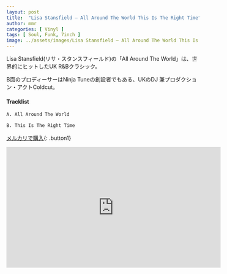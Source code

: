 ```yaml
---
layout: post
title:  "Lisa Stansfield – All Around The World This Is The Right Time"
author: mmr
categories: [ Vinyl ]
tags: [ Soul, Funk, 7inch ]
image: ../assets/images/Lisa Stansfield – All Around The World This Is The Right Time.jpg
---
```


Lisa Stansfield(リサ・スタンスフィールド)の「All Around The World」は、世界的にヒットしたUK R&Bクラシック。

B面のプロディーサーはNinja Tuneの創設者でもある、UKのDJ 兼プロダクション・アクトColdcut。

#### Tracklist
```md
A. All Around The World

B. This Is The Right Time
```

[メルカリで購入](https://jp.mercari.com/item/m36150169564?afid=6142608987){: .button1}

<iframe width="560" height="315" src="https://www.youtube.com/embed/JVuuatjHGnY?si=oUE6SGYER6C_vQLR" title="YouTube video player" frameborder="0" allow="accelerometer; autoplay; clipboard-write; encrypted-media; gyroscope; picture-in-picture; web-share" referrerpolicy="strict-origin-when-cross-origin" allowfullscreen></iframe>